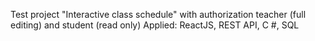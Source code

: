 Test project "Interactive class schedule" with authorization teacher (full editing) and student (read only)
Applied: ReactJS, REST API, C #, SQL

